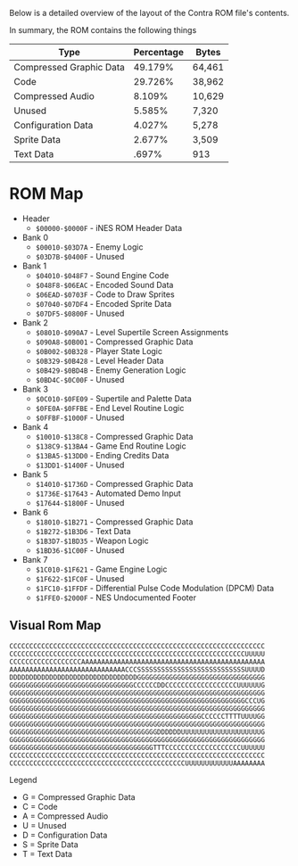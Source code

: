 Below is a detailed overview of the layout of the Contra ROM file's contents.

In summary, the ROM contains the following things

| Type                    | Percentage |  Bytes |
|-------------------------|------------|--------|
| Compressed Graphic Data |    49.179% | 64,461 |
| Code                    |    29.726% | 38,962 |
| Compressed Audio        |     8.109% | 10,629 |
| Unused                  |     5.585% |  7,320 |
| Configuration Data      |     4.027% |  5,278 |
| Sprite Data             |     2.677% |  3,509 |
| Text Data               |      .697% |    913 |

# ROM Map

* Header
  * `$00000-$0000F` - iNES ROM Header Data
* Bank 0
  * `$00010-$03D7A` - Enemy Logic
  * `$03D7B-$0400F` - Unused
* Bank 1
  * `$04010-$048F7` - Sound Engine Code
  * `$048F8-$06EAC` - Encoded Sound Data
  * `$06EAD-$0703F` - Code to Draw Sprites
  * `$07040-$07DF4` - Encoded Sprite Data
  * `$07DF5-$0800F` - Unused
* Bank 2
  * `$08010-$090A7` - Level Supertile Screen Assignments
  * `$090A8-$0B001` - Compressed Graphic Data
  * `$0B002-$0B328` - Player State Logic
  * `$0B329-$0B428` - Level Header Data
  * `$0B429-$0BD4B` - Enemy Generation Logic
  * `$0BD4C-$0C00F` - Unused
* Bank 3
  * `$0C010-$0FE09` - Supertile and Palette Data
  * `$0FE0A-$0FFBE` - End Level Routine Logic
  * `$0FFBF-$1000F` - Unused
* Bank 4
  * `$10010-$138C8` - Compressed Graphic Data
  * `$138C9-$13BA4` - Game End Routine Logic
  * `$13BA5-$13DD0` - Ending Credits Data
  * `$13DD1-$1400F` - Unused
* Bank 5
  * `$14010-$1736D` - Compressed Graphic Data
  * `$1736E-$17643` - Automated Demo Input
  * `$17644-$1800F` - Unused
* Bank 6
  * `$18010-$1B271` - Compressed Graphic Data
  * `$1B272-$1B3D6` - Text Data
  * `$1B3D7-$1BD35` - Weapon Logic
  * `$1BD36-$1C00F` - Unused
* Bank 7
  * `$1C010-$1F621` - Game Engine Logic
  * `$1F622-$1FC0F` - Unused
  * `$1FC10-$1FFDF` - Differential Pulse Code Modulation (DPCM) Data
  * `$1FFE0-$2000F` - NES Undocumented Footer

## Visual Rom Map

```
CCCCCCCCCCCCCCCCCCCCCCCCCCCCCCCCCCCCCCCCCCCCCCCCCCCCCCCCCCCCCCCC
CCCCCCCCCCCCCCCCCCCCCCCCCCCCCCCCCCCCCCCCCCCCCCCCCCCCCCCCCCCUUUUU
CCCCCCCCCCCCCCCCCCAAAAAAAAAAAAAAAAAAAAAAAAAAAAAAAAAAAAAAAAAAAAAA
AAAAAAAAAAAAAAAAAAAAAAAAAAAAACCCSSSSSSSSSSSSSSSSSSSSSSSSSSSUUUUD
DDDDDDDDDDDDDDDDDDDDDDDDDDDDDDDDGGGGGGGGGGGGGGGGGGGGGGGGGGGGGGGG
GGGGGGGGGGGGGGGGGGGGGGGGGGGGGGGCCCCCCDDCCCCCCCCCCCCCCCCCCUUUUUUG
GGGGGGGGGGGGGGGGGGGGGGGGGGGGGGGGGGGGGGGGGGGGGGGGGGGGGGGGGGGGGGGG
GGGGGGGGGGGGGGGGGGGGGGGGGGGGGGGGGGGGGGGGGGGGGGGGGGGGGGGGGGGCCCUG
GGGGGGGGGGGGGGGGGGGGGGGGGGGGGGGGGGGGGGGGGGGGGGGGGGGGGGGGGGGGGGGG
GGGGGGGGGGGGGGGGGGGGGGGGGGGGGGGGGGGGGGGGGGGGGGGGCCCCCCTTTTUUUUGG
GGGGGGGGGGGGGGGGGGGGGGGGGGGGGGGGGGGGGGGGGGGGGGGGGGGGGGGGGGGGGGGG
GGGGGGGGGGGGGGGGGGGGGGGGGGGGGGGGGGGGGDDDDDDUUUUUUUUUUUUUUUUUUUUG
GGGGGGGGGGGGGGGGGGGGGGGGGGGGGGGGGGGGGGGGGGGGGGGGGGGGGGGGGGGGGGGG
GGGGGGGGGGGGGGGGGGGGGGGGGGGGGGGGGGGGTTTCCCCCCCCCCCCCCCCCCCUUUUUU
CCCCCCCCCCCCCCCCCCCCCCCCCCCCCCCCCCCCCCCCCCCCCCCCCCCCCCCCCCCCCCCC
CCCCCCCCCCCCCCCCCCCCCCCCCCCCCCCCCCCCCCCCCCCCUUUUUUUUUUUUAAAAAAAA
```

Legend
* G = Compressed Graphic Data
* C = Code
* A = Compressed Audio
* U = Unused
* D = Configuration Data
* S = Sprite Data
* T = Text Data